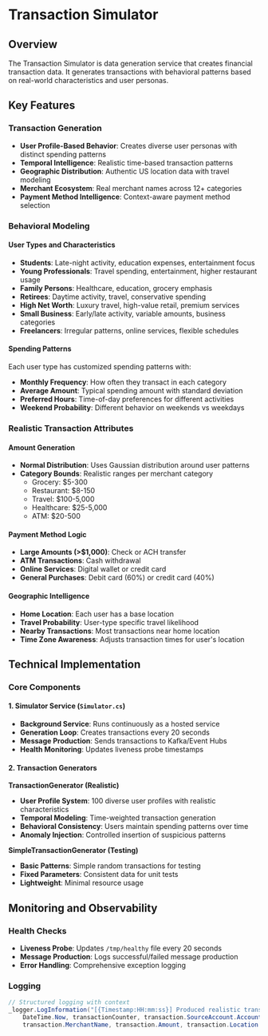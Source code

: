# Transaction Simulator

## Overview

The Transaction Simulator is data generation service that creates financial transaction data. It generates transactions with behavioral patterns based on real-world characteristics and user personas.

## Key Features

### Transaction Generation

- **User Profile-Based Behavior**: Creates diverse user personas with distinct spending patterns
- **Temporal Intelligence**: Realistic time-based transaction patterns
- **Geographic Distribution**: Authentic US location data with travel modeling
- **Merchant Ecosystem**: Real merchant names across 12+ categories
- **Payment Method Intelligence**: Context-aware payment method selection

### Behavioral Modeling

#### User Types and Characteristics
- **Students**: Late-night activity, education expenses, entertainment focus
- **Young Professionals**: Travel spending, entertainment, higher restaurant usage
- **Family Persons**: Healthcare, education, grocery emphasis
- **Retirees**: Daytime activity, travel, conservative spending
- **High Net Worth**: Luxury travel, high-value retail, premium services
- **Small Business**: Early/late activity, variable amounts, business categories
- **Freelancers**: Irregular patterns, online services, flexible schedules

#### Spending Patterns
Each user type has customized spending patterns with:
- **Monthly Frequency**: How often they transact in each category
- **Average Amount**: Typical spending amount with standard deviation
- **Preferred Hours**: Time-of-day preferences for different activities
- **Weekend Probability**: Different behavior on weekends vs weekdays

### Realistic Transaction Attributes

#### Amount Generation
- **Normal Distribution**: Uses Gaussian distribution around user patterns
- **Category Bounds**: Realistic ranges per merchant category
  - Grocery: $5-300
  - Restaurant: $8-150
  - Travel: $100-5,000
  - Healthcare: $25-5,000
  - ATM: $20-500

#### Payment Method Logic
- **Large Amounts (>$1,000)**: Check or ACH transfer
- **ATM Transactions**: Cash withdrawal
- **Online Services**: Digital wallet or credit card
- **General Purchases**: Debit card (60%) or credit card (40%)

#### Geographic Intelligence
- **Home Location**: Each user has a base location
- **Travel Probability**: User-type specific travel likelihood
- **Nearby Transactions**: Most transactions near home location
- **Time Zone Awareness**: Adjusts transaction times for user's location

## Technical Implementation

### Core Components

#### 1. Simulator Service (`Simulator.cs`)
- **Background Service**: Runs continuously as a hosted service
- **Generation Loop**: Creates transactions every 20 seconds
- **Message Production**: Sends transactions to Kafka/Event Hubs
- **Health Monitoring**: Updates liveness probe timestamps

#### 2. Transaction Generators

**TransactionGenerator (Realistic)**
- **User Profile System**: 100 diverse user profiles with realistic characteristics
- **Temporal Modeling**: Time-weighted transaction generation
- **Behavioral Consistency**: Users maintain spending patterns over time
- **Anomaly Injection**: Controlled insertion of suspicious patterns

**SimpleTransactionGenerator (Testing)**
- **Basic Patterns**: Simple random transactions for testing
- **Fixed Parameters**: Consistent data for unit tests
- **Lightweight**: Minimal resource usage

## Monitoring and Observability

### Health Checks
- **Liveness Probe**: Updates `/tmp/healthy` file every 20 seconds
- **Message Production**: Logs successful/failed message production
- **Error Handling**: Comprehensive exception logging

### Logging
```csharp
// Structured logging with context
_logger.LogInformation("[{Timestamp:HH:mm:ss}] Produced realistic transaction {Counter}: {AccountId} -> {MerchantName} (${Amount}) in {Location}",
    DateTime.Now, transactionCounter, transaction.SourceAccount.AccountId,
    transaction.MerchantName, transaction.Amount, transaction.Location.City);
```

